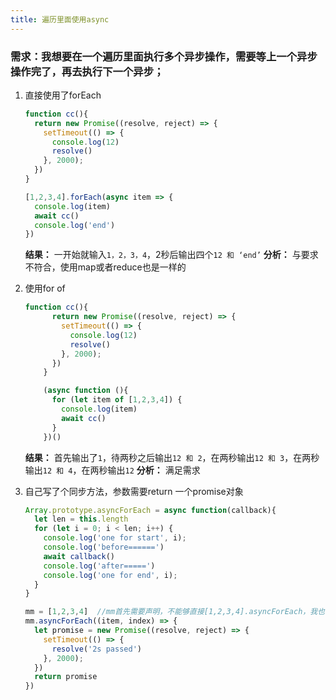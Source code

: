 ```yaml
---
title: 遍历里面使用async
---
```


### 需求：我想要在一个遍历里面执行多个异步操作，需要等上一个异步操作完了，再去执行下一个异步；

1. 直接使用了forEach
	```js
	function cc(){
      return new Promise((resolve, reject) => {
        setTimeout(() => {
          console.log(12)
          resolve()
        }, 2000);
      })
    } 

    [1,2,3,4].forEach(async item => {
      console.log(item)
      await cc()
      console.log('end')
    })
	```
	**结果：** 一开始就输入`1，2，3，4`，2秒后输出四个`12 和 ‘end’`
	**分析：** 与要求不符合，使用map或者reduce也是一样的

2.  使用for of
	```js
	function cc(){
	      return new Promise((resolve, reject) => {
	        setTimeout(() => {
	          console.log(12)
	          resolve()
	        }, 2000);
	      })
	    } 
	
	    (async function (){
	      for (let item of [1,2,3,4]) {
	        console.log(item)
	        await cc()
	      }
	    })()
	```
	**结果：** 首先输出了`1`，待两秒之后输出`12 和 2`，在两秒输出`12 和 3`，在两秒输出`12 和 4`，在两秒输出`12`
	**分析：** 满足需求
3. 自己写了个同步方法，参数需要return 一个promise对象
	```js
	Array.prototype.asyncForEach = async function(callback){
      let len = this.length
      for (let i = 0; i < len; i++) {
        console.log('one for start', i);
        console.log('before======')
        await callback()
        console.log('after=====')
        console.log('one for end', i);
      }
    }
    
    mm = [1,2,3,4]  //mm首先需要声明，不能够直接[1,2,3,4].asyncForEach，我也不知道为啥
    mm.asyncForEach((item, index) => {
      let promise = new Promise((resolve, reject) => {
        setTimeout(() => {
          resolve('2s passed')
        }, 2000);
      })
      return promise
    })
	```